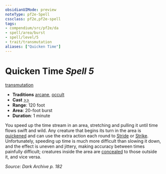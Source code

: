 ```yaml
---
obsidianUIMode: preview
noteType: pf2e-Spell
cssclass: pf2e,pf2e-spell
tags:
- compendium/src/pf2e/da
- spell/area/burst
- spell/level/5
- trait/transmutation
aliases: ["Quicken Time"]
---
```

# Quicken Time *Spell 5*   
[transmutation](rules/traits/transmutation.md "Transmutation School Trait")  

- **Traditions** [arcane](rules/traits/arcane.md "Arcane Tradition Trait"), [occult](rules/traits/occult.md "Occult Tradition Trait")
- **Cast** [>>](rules/core-rulebook/chapter-9-playing-the-game.md#Actions "Two-Action") 
- **Range**: 120 foot
- **Area**: 20-foot burst
- **Duration**: 1 minute

You speed up the time stream in an area, stretching and pulling it until time flows swift and wild. Any creature that begins its turn in the area is [quickened](rules/conditions.md#Quickened) and can use the extra action each round to [Stride](rules/actions/stride.md) or [Strike](rules/actions/strike.md). Unfortunately, speeding up time is much more difficult than slowing it down, and the effect is uneven and jittery, making accuracy between times painfully difficult; creatures inside the area are [concealed](rules/conditions.md#Concealed) to those outside it, and vice versa.

*Source: Dark Archive p. 182*
